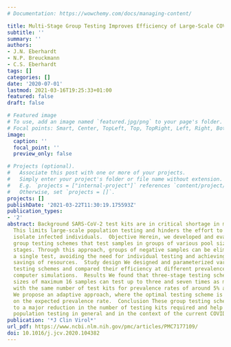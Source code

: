 ```yaml
---
# Documentation: https://wowchemy.com/docs/managing-content/

title: Multi-Stage Group Testing Improves Efficiency of Large-Scale COVID-19 Screening
subtitle: ''
summary: ''
authors:
- J.N. Eberhardt
- N.P. Breuckmann
- C.S. Eberhardt
tags: []
categories: []
date: '2020-07-01'
lastmod: 2021-03-16T19:25:33+01:00
featured: false
draft: false

# Featured image
# To use, add an image named `featured.jpg/png` to your page's folder.
# Focal points: Smart, Center, TopLeft, Top, TopRight, Left, Right, BottomLeft, Bottom, BottomRight.
image:
  caption: ''
  focal_point: ''
  preview_only: false

# Projects (optional).
#   Associate this post with one or more of your projects.
#   Simply enter your project's folder or file name without extension.
#   E.g. `projects = ["internal-project"]` references `content/project/deep-learning/index.md`.
#   Otherwise, set `projects = []`.
projects: []
publishDate: '2021-03-22T11:30:19.175593Z'
publication_types:
- '2'
abstract: Background SARS-CoV-2 test kits are in critical shortage in many countries.
  This limits large-scale population testing and hinders the effort to identify and
  isolate infected individuals.  Objective Herein, we developed and evaluated multi-stage
  group testing schemes that test samples in groups of various pool sizes in multiple
  stages. Through this approach, groups of negative samples can be eliminated with
  a single test, avoiding the need for individual testing and achieving considerable
  savings of resources.  Study design We designed and parameterized various multi-stage
  testing schemes and compared their efficiency at different prevalence rates using
  computer simulations.  Results We found that three-stage testing schemes with pool
  sizes of maximum 16 samples can test up to three and seven times as many individuals
  with the same number of test kits for prevalence rates of around 5% and 1%, respectively.
  We propose an adaptive approach, where the optimal testing scheme is selected based
  on the expected prevalence rate.  Conclusion These group testing schemes could lead
  to a major reduction in the number of testing kits required and help improve large-scale
  population testing in general and in the context of the current COVID-19 pandemic.
publication: '*J Clin Virol*'
url_pdf: https://www.ncbi.nlm.nih.gov/pmc/articles/PMC7177109/
doi: 10.1016/j.jcv.2020.104382
---
```

